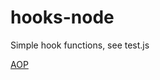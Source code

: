hooks-node
============

Simple hook functions, see test.js

[AOP](http://en.wikipedia.org/wiki/Aspect-oriented_programming)
